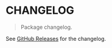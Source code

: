 # CHANGELOG

> Package changelog.

See [GitHub Releases](https://github.com/stdlib-js/string-base-first-code-point/releases) for the changelog.